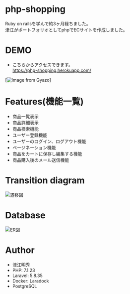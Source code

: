 # php-shopping
Ruby on railsを学んで約3ヶ月経ちました。  
津江がポートフォリオとしてphpでECサイトを作成しました。

# DEMO
* こちらからアクセスできます。  
https://php-shopping.herokuapp.com/  
  
  
[![Image from Gyazo](https://i.gyazo.com/379ef3278ae7fe627cabd7a1061d028b.gif)]

# Features(機能一覧)
* 商品一覧表示
* 商品詳細表示
* 商品検索機能
* ユーザー登録機能
* ユーザーのログイン、ログアウト機能
* ページネーション機能
* 商品をカートに保存し編集する機能
* 商品購入後のメール送信機能

# Transition diagram
![遷移図](https://user-images.githubusercontent.com/56462284/70971197-bedc6000-20e3-11ea-859a-9cc349c37701.png)

# Database
![ER図](https://user-images.githubusercontent.com/56462284/71064545-b010ae80-21b2-11ea-86b1-cf3ff83dc29a.png)

# Author
* 津江明秀
* PHP: 7.1.23
* Laravel:  5.8.35
* Docker: Laradock
* PostgreSQL
